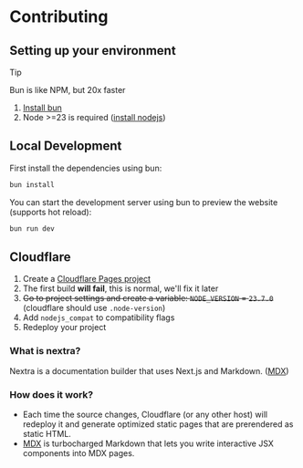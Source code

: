 # Contributing

## Setting up your environment

> [!TIP]
> Bun is like NPM, but 20x faster

1. [Install bun](https://bun.sh/docs/installation)
2. Node >=23 is required ([install nodejs](https://nodejs.org/en/download))

## Local Development

First install the dependencies using bun:

```bash
bun install
```

You can start the development server using bun to preview the website (supports hot reload):

```bash
bun run dev
```

## Cloudflare

1. Create a [Cloudflare Pages project](https://developers.cloudflare.com/pages/)
2. The first build **will fail**, this is normal, we'll fix it later
3. ~~Go to project settings and create a variable: `NODE_VERSION` = `23.7.0`~~ (cloudflare should use `.node-version`)
4. Add `nodejs_compat` to compatibility flags
5. Redeploy your project

### What is nextra?

Nextra is a documentation builder that uses Next.js and Markdown. ([MDX](https://mdxjs.com/))

### How does it work?

- Each time the source changes, Cloudflare (or any other host) will redeploy it and generate optimized static pages that are prerendered as static HTML.
- [MDX](https://mdxjs.com/) is turbocharged Markdown that lets you write interactive JSX components into MDX pages.
